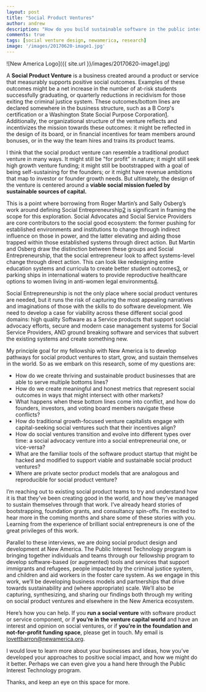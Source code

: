```yaml
---
layout: post
title: "Social Product Ventures"
author: andrew
description: "How do you build sustainable software in the public interest?"
comments: true
tags: [social venture design, newamerica, research]
image: '/images/20170620-image1.jpg'
---
```


 ![New America Logo]({{ site.url }}/images/20170620-image1.jpg)

A **Social Product Venture** is a business created around a product or service that measurably supports positive social outcomes. Examples of these outcomes might be a net increase in the number of at-risk students successfully graduating, or quarterly reductions in recidivism for those exiting the criminal justice system. These outcomes/bottom lines are declared somewhere in the business structure, such as a B Corp's certification or a Washington State Social Purpose Corporation[1]. Additionally, the organizational structure of the venture reflects and incentivizes the mission towards these outcomes: it might be reflected in the design of its board, or in financial incentives for team members around bonuses, or in the way the team hires and trains its product teams.
 
I think that the social product venture can resemble a traditional product venture in many ways. It might still be "for profit" in nature; it might still seek high growth venture funding; it might still be bootstrapped with a goal of being self-sustaining for the founders; or it might have revenue ambitions that map to investor or founder growth needs.  But ultimately, the design of the venture is centered around a **viable social mission fueled by sustainable sources of capital.**
 
This is a point where borrowing from Roger Martin’s and Sally Osberg’s work around defining Social Entrepreneurship[2] is significant in framing the scope for this exploration. Social Advocates and Social Service Providers are core contributors to the social good ecosystem: the former pushing for established environments and institutions to change through indirect influence on those in power, and the latter elevating and aiding those trapped within those established systems through direct action. But Martin and Osberg draw the distinction between these groups and Social Entrepreneurship, that the social entrepreneur look to affect systems-level change through direct action. This can look like redesigning entire education systems and curricula to create better student outcomes[3], or parking ships in international waters to provide reproductive healthcare options to women living in anti-women legal environments[4].
 
Social Entrepreneurship is not the only place where social product ventures are needed, but it runs the risk of capturing the most appealing narratives and imaginations of those with the skills to do software development. We need to develop a case for viability across these different social good domains: high quality Software as a Service products that support social advocacy efforts, secure and modern case management systems for Social Service Providers, AND ground breaking software and services that subvert the existing systems and create something new.
 
My principle goal for my fellowship with New America is to develop pathways for social product ventures to start, grow, and sustain themselves in the world. So as we embark on this research, some of my questions are:
- How do we create thriving and sustainable product businesses that are able to serve multiple bottoms lines?
- How do we create meaningful and honest metrics that represent social outcomes in ways that might intersect with other markets?
- What happens when these bottom lines come into conflict, and how do founders, investors, and voting board members navigate these conflicts?
- How do traditional growth-focused venture capitalists engage with capital-seeking social ventures such that their incentives align?
- How do social ventures transition and evolve into different types over time: a social advocacy venture into a social entrepreneurial one, or vice-versa?
- What are the familiar tools of the software product startup that might be hacked and modified to support viable and sustainable social product ventures?
- Where are private sector product models that are analogous and reproducible for social product venture?
 
I’m reaching out to existing social product teams to try and understand how it is that they’ve been creating good in the world, and how they’ve managed to sustain themselves through that work. I’ve already heard stories of bootstrapping, foundation grants, and consultancy spin-offs. I’m excited to hear more in the coming months and share some of these stories with you. Learning from the experience of brilliant social entrepreneurs is one of the great privileges of this work.
 
Parallel to these interviews, we are doing social product design and development at New America. The Public Interest Technology program is bringing together individuals and teams through our fellowship program to develop software-based (or augmented) tools and services that support immigrants and refugees, people impacted by the criminal justice system, and children and aid workers in the foster care system. As we engage in this work, we’ll be developing business models and partnerships that drive towards sustainability and (where appropriate) scale. We’ll also be capturing, synthesizing, and sharing our findings both through my writing on social product ventures and elsewhere in the New America ecosystem.
 
Here’s how you can help. If you **run a social venture** with software product or service component, or  if **you’re in the venture capital world** and have an interest and opinion on social ventures, or if **you’re in the foundation and not-for-profit funding space**, please get in touch. My email is lovettbarron@newamerica.org.
 
I would love to learn more about your businesses and ideas, how you’ve developed your approaches to positive social impact, and how we might do it better. Perhaps we can even give you a hand here through the Public Interest Technology program. 
 
Thanks, and keep an eye on this space for more.

[1]:	https://en.wikipedia.org/wiki/Social_purpose_corporation "Social Purpose Corporation (Wikipedia)"
[2]:	%20https://ssir.org/articles/entry/social_entrepreneurship_the_case_for_definition "Roger L. Martin & Sally Osberg, Social Entrepreneurship: The Case For Definition, SSIR, Spring 2007"
[3]:	https://www.edsurge.com/news/2014-08-13-what-a-peruvian-school-designed-by-ideo-looks-like "What a Peruvian School Designed by IDEO looks like"
[4]:	http://www.womenonwaves.org/ "Women on Waves"